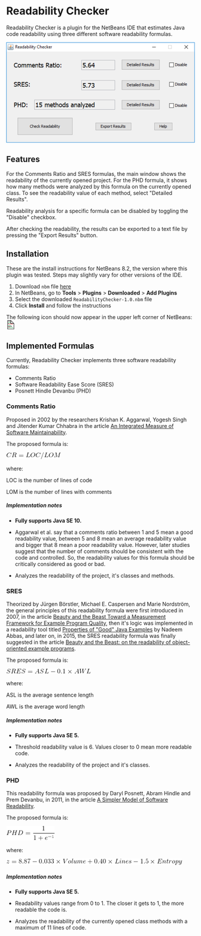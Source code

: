 # Readability Checker

Readability Checker is a plugin for the NetBeans IDE that estimates Java code readability using three different software readability formulas.

![Main Window](https://raw.githubusercontent.com/cdtpinto/cdtpinto.github.io/master/files/images/readability_checker_ui.png "Readability Checker Main Window")

## Features

For the Comments Ratio and SRES formulas, the main window shows the readability of the currently opened project. For the PHD formula, it shows how many methods were analyzed by this formula on the currently opened class. To see the readability value of each method, select "Detailed Results".

Readability analysis for a specific formula can be disabled by toggling the "Disable" checkbox.

After checking the readability, the results can be exported to a text file by pressing the "Export Results" button.

## Installation

These are the install instructions for NetBeans 8.2, the version where this plugin was tested. Steps may slightly vary for other versions of the IDE.

1. Download `nbm` file [here](https://we.tl/t-PuIFkUN1sY)
2. In NetBeans, go to **Tools** > **Plugins** > **Downloaded** > **Add Plugins**
3. Select the downloaded `ReadabilityChecker-1.0.nbm` file
4. Click **Install** and follow the instructions

The following icon should now appear in the upper left corner of NetBeans: ![](https://raw.githubusercontent.com/cdtpinto/cdtpinto.github.io/master/files/images/readabilitycheckericon24.png "Readability Checker Icon")

## Implemented Formulas

Currently, Readability Checker implements three software readability formulas:

* Comments Ratio
* Software Readability Ease Score (SRES)
* Posnett Hindle Devanbu (PHD)

### Comments Ratio

Proposed in 2002 by the researchers Krishan K. Aggarwal, Yogesh Singh and Jitender Kumar Chhabra in the article [An Integrated Measure of Software Maintainability](https://ieeexplore.ieee.org/document/981648/).

The proposed formula is:

![](https://raw.githubusercontent.com/cdtpinto/cdtpinto.github.io/master/files/images/comments_ratio_formula.gif "Comments Ratio Formula")

where:

LOC is the number of lines of code

LOM is the number of lines with comments

##### Implementation notes

* **Fully supports Java SE 10.**

* Aggarwal et al. say that a comments ratio between 1 and 5 mean a good readability value, between 5 and 8 mean an average readability value and bigger that 8 mean a poor readability value. However, later studies suggest that the number of comments should be consistent with the code and controlled. So, the readability values for this formula should be critically considered as good or bad.

* Analyzes the readability of the project, it's classes and methods.

### SRES

Theorized by Jürgen Börstler, Michael E. Caspersen and Marie Nordström, the general principles of this readability formula were first introduced in 2007, in the article [Beauty and the Beast Toward a Measurement Framework for Example Program Quality](https://pdfs.semanticscholar.org/8c41/1a1fb987966f2020765069dc21881826e635.pdf), then it's logic was implemented in a readability tool titled [Properties of "Good" Java Examples](http://www8.cs.umu.se/education/examina/Rapporter/NadeemAbbas_v2.pdf) by Nadeem Abbas, and later on, in 2015, the SRES readability formula was finally suggested in the article [Beauty and the Beast: on the readability of object-oriented example programs](https://link.springer.com/article/10.1007/s11219-015-9267-5).

The proposed formula is:

![](https://raw.githubusercontent.com/cdtpinto/cdtpinto.github.io/master/files/images/sres_equation.gif "SRES Formula")

where:

ASL is the average sentence length

AWL is the average word length

##### Implementation notes

* **Fully supports Java SE 5.**

* Threshold readability value is 6. Values closer to 0 mean more readable code.

* Analyzes the readability of the project and it's classes.

### PHD

This readability formula was proposed by Daryl Posnett, Abram Hindle and Prem Devanbu, in 2011, in the article [A Simpler Model of Software Readability](https://dl.acm.org/citation.cfm?id=1985454).

The proposed formula is:

![](https://raw.githubusercontent.com/cdtpinto/cdtpinto.github.io/master/files/images/phd_logistic_function.gif "Logistic Function")

where:

![](https://raw.githubusercontent.com/cdtpinto/cdtpinto.github.io/master/files/images/phd_regression_formula.gif "PHD Regression Formula")

##### Implementation notes

* **Fully supports Java SE 5.**

* Readability values range from 0 to 1. The closer it gets to 1, the more readable the code is.

* Analyzes the readability of the currently opened class methods with a maximum of 11 lines of code.
